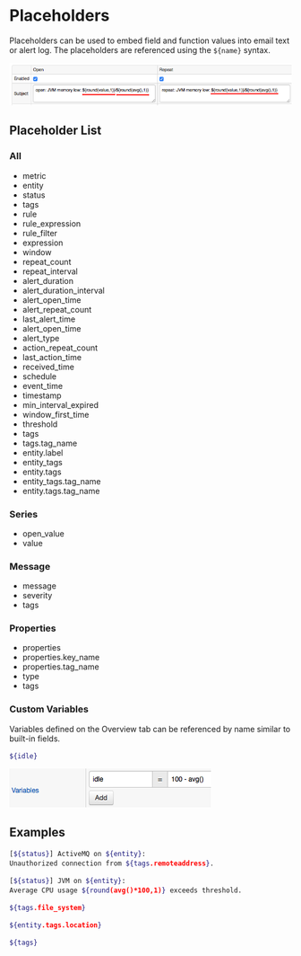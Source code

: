 # Placeholders

Placeholders can be used to embed field and function values into email text or alert log.
The placeholders are referenced using the `${name}` syntax.

![](images/placeholders.png "placeholders")

## Placeholder List

### All

* metric
* entity
* status
* tags
* rule
* rule_expression
* rule_filter
* expression
* window
* repeat_count
* repeat_interval
* alert_duration
* alert_duration_interval
* alert_open_time
* alert_repeat_count
* last_alert_time
* alert_open_time
* alert_type
* action_repeat_count
* last_action_time
* received_time
* schedule
* event_time
* timestamp
* min_interval_expired
* window_first_time
* threshold
* tags
* tags.tag_name
* entity.label
* entity_tags
* entity.tags
* entity_tags.tag_name
* entity.tags.tag_name

### Series

* open_value
* value

### Message

* message
* severity
* tags

### Properties

* properties
* properties.key_name
* properties.tag_name
* type
* tags

### Custom Variables

Variables defined on the Overview tab can be referenced by name similar to built-in fields.

```sh
${idle}
```

![](images/variables.png "variables")

## Examples

```sh
[${status}] ActiveMQ on ${entity}:
Unauthorized connection from ${tags.remoteaddress}.
```

```sh
[${status}] JVM on ${entity}:
Average CPU usage ${round(avg()*100,1)} exceeds threshold.
```

```sh
${tags.file_system}
```

```sh
${entity.tags.location}
```

```sh
${tags}
```
